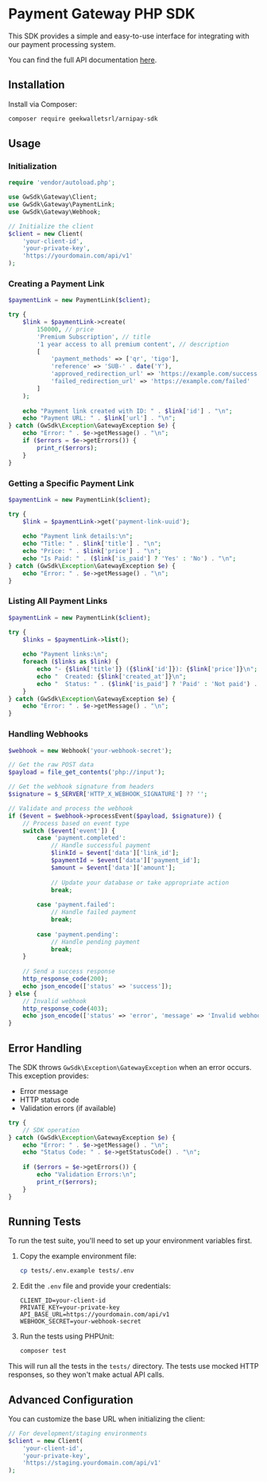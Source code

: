 # Payment Gateway PHP SDK

This SDK provides a simple and easy-to-use interface for integrating with our payment processing system.

You can find the full API documentation [here](https://docs.yourdomain.com/api).

## Installation

Install via Composer:

```bash
composer require geekwalletsrl/arnipay-sdk
```

## Usage

### Initialization

```php
require 'vendor/autoload.php';

use GwSdk\Gateway\Client;
use GwSdk\Gateway\PaymentLink;
use GwSdk\Gateway\Webhook;

// Initialize the client
$client = new Client(
    'your-client-id',
    'your-private-key',
    'https://yourdomain.com/api/v1'
);
```

### Creating a Payment Link

```php
$paymentLink = new PaymentLink($client);

try {
    $link = $paymentLink->create(
        150000, // price
        'Premium Subscription', // title
        '1 year access to all premium content', // description
        [
            'payment_methods' => ['qr', 'tigo'],
            'reference' => 'SUB-' . date('Y'),
            'approved_redirection_url' => 'https://example.com/success',
            'failed_redirection_url' => 'https://example.com/failed'
        ]
    );
    
    echo "Payment link created with ID: " . $link['id'] . "\n";
    echo "Payment URL: " . $link['url'] . "\n";
} catch (GwSdk\Exception\GatewayException $e) {
    echo "Error: " . $e->getMessage() . "\n";
    if ($errors = $e->getErrors()) {
        print_r($errors);
    }
}
```

### Getting a Specific Payment Link

```php
$paymentLink = new PaymentLink($client);

try {
    $link = $paymentLink->get('payment-link-uuid');
    
    echo "Payment link details:\n";
    echo "Title: " . $link['title'] . "\n";
    echo "Price: " . $link['price'] . "\n";
    echo "Is Paid: " . ($link['is_paid'] ? 'Yes' : 'No') . "\n";
} catch (GwSdk\Exception\GatewayException $e) {
    echo "Error: " . $e->getMessage() . "\n";
}
```

### Listing All Payment Links

```php
$paymentLink = new PaymentLink($client);

try {
    $links = $paymentLink->list();
    
    echo "Payment links:\n";
    foreach ($links as $link) {
        echo "- {$link['title']} ({$link['id']}): {$link['price']}\n";
        echo "  Created: {$link['created_at']}\n";
        echo "  Status: " . ($link['is_paid'] ? 'Paid' : 'Not paid') . "\n";
    }
} catch (GwSdk\Exception\GatewayException $e) {
    echo "Error: " . $e->getMessage() . "\n";
}
```

### Handling Webhooks

```php
$webhook = new Webhook('your-webhook-secret');

// Get the raw POST data
$payload = file_get_contents('php://input');

// Get the webhook signature from headers
$signature = $_SERVER['HTTP_X_WEBHOOK_SIGNATURE'] ?? '';

// Validate and process the webhook
if ($event = $webhook->processEvent($payload, $signature)) {
    // Process based on event type
    switch ($event['event']) {
        case 'payment.completed':
            // Handle successful payment
            $linkId = $event['data']['link_id'];
            $paymentId = $event['data']['payment_id'];
            $amount = $event['data']['amount'];
            
            // Update your database or take appropriate action
            break;
            
        case 'payment.failed':
            // Handle failed payment
            break;
            
        case 'payment.pending':
            // Handle pending payment
            break;
    }
    
    // Send a success response
    http_response_code(200);
    echo json_encode(['status' => 'success']);
} else {
    // Invalid webhook
    http_response_code(403);
    echo json_encode(['status' => 'error', 'message' => 'Invalid webhook']);
}
```

## Error Handling

The SDK throws `GwSdk\Exception\GatewayException` when an error occurs. This exception provides:

- Error message
- HTTP status code
- Validation errors (if available)

```php
try {
    // SDK operation
} catch (GwSdk\Exception\GatewayException $e) {
    echo "Error: " . $e->getMessage() . "\n";
    echo "Status Code: " . $e->getStatusCode() . "\n";
    
    if ($errors = $e->getErrors()) {
        echo "Validation Errors:\n";
        print_r($errors);
    }
}
```

## Running Tests

To run the test suite, you'll need to set up your environment variables first.

1. Copy the example environment file:
   ```bash
   cp tests/.env.example tests/.env
   ```

2. Edit the `.env` file and provide your credentials:
   ```
   CLIENT_ID=your-client-id
   PRIVATE_KEY=your-private-key
   API_BASE_URL=https://yourdomain.com/api/v1
   WEBHOOK_SECRET=your-webhook-secret
   ```

3. Run the tests using PHPUnit:
   ```bash
   composer test
   ```

This will run all the tests in the `tests/` directory. The tests use mocked HTTP responses, so they won't make actual API calls.

## Advanced Configuration

You can customize the base URL when initializing the client:

```php
// For development/staging environments
$client = new Client(
    'your-client-id',
    'your-private-key',
    'https://staging.yourdomain.com/api/v1'
);
```
